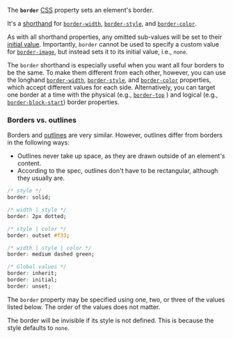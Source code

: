 <!-- <short-description> -->
The **`border`** [CSS](/en-US/docs/CSS) property sets an element's
border.
<!-- </short-description> -->

<!-- <overview> -->
It's a [shorthand](/en-US/docs/Web/CSS/Shorthand_properties)
for [`border-width`](/en-US/docs/Web/CSS/border-width),
[`border-style`](/en-US/docs/Web/CSS/border-style),
and [`border-color`](/en-US/docs/Web/CSS/border-color).

As with all shorthand properties, any omitted sub-values will be set to
their [initial value](/en-US/docs/Web/CSS/initial_value). Importantly,
`border` cannot be used to specify a custom value for
[`border-image`](/en-US/docs/Web/CSS/border-image),
but instead sets it to its initial value, i.e., `none`.

The `border` shorthand is especially useful when you want all four
borders to be the same. To make them different from each other, however,
you can use the longhand
[`border-width`](/en-US/docs/Web/CSS/border-width),
[`border-style`](/en-US/docs/Web/CSS/border-style),
and
[`border-color`](/en-US/docs/Web/CSS/border-color)
properties, which accept different values for each side. Alternatively,
you can target one border at a time with the physical (e.g.,
[`border-top`](/en-US/docs/Web/CSS/border-top)
) and logical (e.g.,
[`border-block-start`](/en-US/docs/Web/CSS/border-block-start))
border properties.

### Borders vs. outlines

Borders and [outlines](/en-US/docs/Web/CSS/outline) are very similar.
However, outlines differ from borders in the following ways:

-   Outlines never take up space, as they are drawn outside of an
    element's content.
-   According to the spec, outlines don't have to be rectangular,
    although they usually are.
<!-- </overview> -->

<!-- <example-syntax> -->
```.css
/* style */
border: solid;

/* width | style */
border: 2px dotted;

/* style | color */
border: outset #f33;

/* width | style | color */
border: medium dashed green;

/* Global values */
border: inherit;
border: initial;
border: unset;
```
<!-- </example-syntax> -->

<!-- <syntax-overview> -->
The `border` property may be specified using one, two, or three of the
values listed below. The order of the values does not matter.

The border will be invisible if its style is not defined. This
is because the style defaults to `none`.
<!-- </syntax-overview> -->

<!-- <see-also> -->
<!-- </see-also> -->
